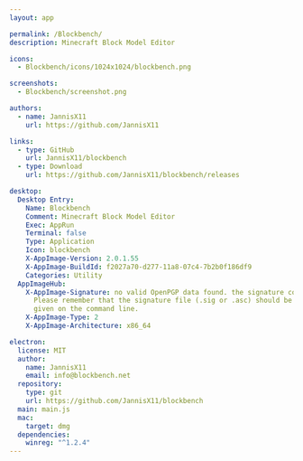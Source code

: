 ```yaml
---
layout: app

permalink: /Blockbench/
description: Minecraft Block Model Editor

icons:
  - Blockbench/icons/1024x1024/blockbench.png

screenshots:
  - Blockbench/screenshot.png

authors:
  - name: JannisX11
    url: https://github.com/JannisX11

links:
  - type: GitHub
    url: JannisX11/blockbench
  - type: Download
    url: https://github.com/JannisX11/blockbench/releases

desktop:
  Desktop Entry:
    Name: Blockbench
    Comment: Minecraft Block Model Editor
    Exec: AppRun
    Terminal: false
    Type: Application
    Icon: blockbench
    X-AppImage-Version: 2.0.1.55
    X-AppImage-BuildId: f2027a70-d277-11a8-07c4-7b2b0f186df9
    Categories: Utility
  AppImageHub:
    X-AppImage-Signature: no valid OpenPGP data found. the signature could not be verified.
      Please remember that the signature file (.sig or .asc) should be the first file
      given on the command line.
    X-AppImage-Type: 2
    X-AppImage-Architecture: x86_64

electron:
  license: MIT
  author:
    name: JannisX11
    email: info@blockbench.net
  repository:
    type: git
    url: https://github.com/JannisX11/blockbench
  main: main.js
  mac:
    target: dmg
  dependencies:
    winreg: "^1.2.4"
---
```

